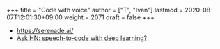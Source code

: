 +++
title = "Code with voice"
author = ["T", "Ivan"]
lastmod = 2020-08-07T12:01:30+09:00
weight = 2071
draft = false
+++

-   <https://serenade.ai/>
-   [Ask HN: speech-to-code with deep learning?](https://news.ycombinator.com/item?id=23497756)
